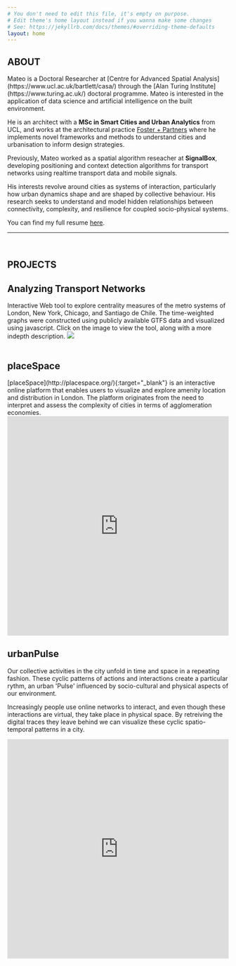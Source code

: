 ```yaml
---
# You don't need to edit this file, it's empty on purpose.
# Edit theme's home layout instead if you wanna make some changes
# See: https://jekyllrb.com/docs/themes/#overriding-theme-defaults
layout: home
---
```

<h2><b>ABOUT</b></h2>
Mateo is a Doctoral Researcher at [Centre for Advanced Spatial Analysis](https://www.ucl.ac.uk/bartlett/casa/) through the [Alan Turing Institute](https://www.turing.ac.uk/) doctoral programme. Mateo is interested in the application of data science and artificial intelligence on the built environment. 

He is an architect with a **MSc in Smart Cities and Urban Analytics** from UCL, and works at the architectural practice [Foster + Partners](https://www.fosterandpartners.com/) where he implements novel frameworks and methods to understand cities and urbanisation to inform design strategies. 

Previously, Mateo worked as a spatial algorithm reseacher at **SignalBox**, developing positioning and context detection algorithms for transport networks using realtime transport data and mobile signals.

His interests revolve around cities as systems of interaction, particularly how urban dynamics shape and are shaped by collective behaviour. His research seeks to understand and model hidden relationships between connectivity, complexity, and resilience for coupled socio-physical systems.

You can find my full resume [here]({{site.url}}/assets/cv_mneira.pdf).
<hr>
<br>
<h2><b>PROJECTS</b></h2>
<h2>Analyzing Transport Networks</h2> 
Interactive Web tool to explore centrality measures of the metro systems of London, New York, Chicago, and Santiago de Chile. The time-weighted graphs were constructed using publicly available GTFS data and visualized using javascript. Click on the image to view the tool, along with a more indepth description.
<a href="{{site.url}}/transport_networks/">
<img src="{{site.url}}/assets/transport_network.gif">
</a>
<br>
<br>
<h2>placeSpace</h2> 
[placeSpace](http://placespace.org/){:target="_blank"} is an interactive online platform that enables users to visualize and explore amenity location and distribution in London. The platform originates from the need to interpret and assess the complexity of cities in terms of agglomeration economies.
<iframe src="https://player.vimeo.com/video/224066364?loop=1&title=0&portrait=0" style="width:100%;height:500px;" frameborder="0" webkitallowfullscreen mozallowfullscreen allowfullscreen></iframe>
<br>
<h2>urbanPulse</h2>
Our collective activities in the city unfold in time and space in a repeating fashion. These cyclic patterns of actions and interactions create a particular rythm, an urban 'Pulse' influenced by socio-cultural and physical aspects of our environment. 

Increasingly people use online networks to interact, and even though these interactions are virtual, they take place in physical space. By retreiving the digital traces they leave behind we can visualize these cyclic spatio-temporal patterns in a city. 
<iframe src="https://player.vimeo.com/video/223309049?autoplay=0&loop=1&title=0&portrait=0&background=1" style="width:100%;height:500px;" frameborder="0" webkitallowfullscreen mozallowfullscreen allowfullscreen></iframe>